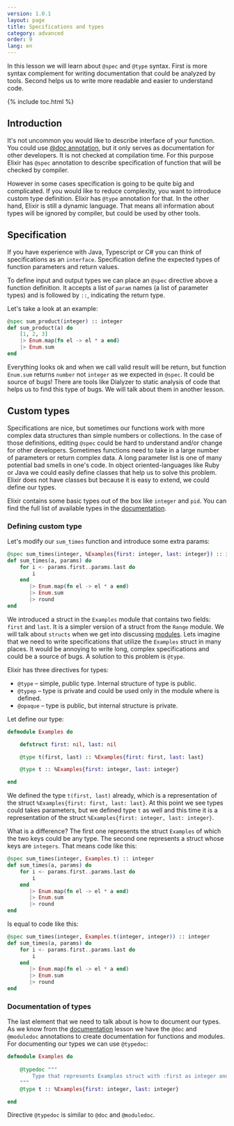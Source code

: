 ```yaml
---
version: 1.0.1
layout: page
title: Specifications and types
category: advanced
order: 9
lang: en
---
```


In this lesson we will learn about `@spec` and `@type` syntax. First is more syntax complement for writing documentation that could be analyzed by tools. Second helps us to write more readable and easier to understand code.

{% include toc.html %}

## Introduction 

It's not uncommon you would like to describe interface of your function. You could use [@doc annotation](../../basics/documentation), but it only serves as documentation for other developers. It is not checked at compilation time. For this purpose Elixir has `@spec` annotation to describe specification of function that will be checked by compiler.

However in some cases specification is going to be quite big and complicated. If you would like to reduce complexity, you want to introduce custom type definition. Elixir has `@type` annotation for that. In the other hand, Elixir is still a dynamic language. That means all information about types will be ignored by compiler, but could be used by other tools.   

## Specification

If you have experience with Java, Typescript or C# you can think of specifications as an `interface`. Specification define the expected types of function parameters and return values.

To define input and output types we can place an `@spec` directive above a function definition. It accepts a list of `param` names (a list of parameter types) and is followed by `::`, indicating the return type.  

Let's take a look at an example:

```elixir
@spec sum_product(integer) :: integer
def sum_product(a) do
    [1, 2, 3]
    |> Enum.map(fn el -> el * a end)
    |> Enum.sum
end
```

Everything looks ok and when we call valid result will be return, but function `Enum.sum` returns `number` not `integer` as we expected in `@spec`. It could be source of bugs! There are tools like Dialyzer to static analysis of code that helps us to find this type of bugs. We will talk about them in another lesson.
 
## Custom types

Specifications are nice, but sometimes our functions work with more complex data structures than simple numbers or collections. In the case of those definitions, editing `@spec` could be hard to understand and/or change for other developers. Sometimes functions need to take in a large number of parameters or return complex data. A long parameter list is one of many potential bad smells in one's code. In object oriented-languages like Ruby or Java we could easily define classes that help us to solve this problem. Elixir does not have classes but because it is easy to extend, we could define our types.

Elixir contains some basic types out of the box like `integer` and `pid`. You  can find the full list of available types in the [documentation](https://hexdocs.pm/elixir/typespecs.html#types-and-their-syntax).
 
### Defining custom type
  
Let's modify our `sum_times` function and introduce some extra params:

```elixir
@spec sum_times(integer, %Examples{first: integer, last: integer}) :: integer
def sum_times(a, params) do
    for i <- params.first..params.last do
        i
    end
       |> Enum.map(fn el -> el * a end)
       |> Enum.sum
       |> round
end
```

We introduced a struct in the `Examples` module that contains two fields: `first` and `last`. It is a simpler version of a struct from the `Range` module. We will talk about `structs` when we get into discussing [modules](../../basics/modules/#structs). Lets imagine that we need to write specifications that utilize the `Examples` struct in many places. It would be annoying to write long, complex specifications and could be a source of bugs. A solution to this problem is `@type`.
 
Elixir has three directives for types:

  - `@type` – simple, public type. Internal structure of type is public. 
  - `@typep` – type is private and could be used only in the module where is defined. 
  - `@opaque` – type is public, but internal structure is private. 

Let define our type:

```elixir
defmodule Examples do

    defstruct first: nil, last: nil

    @type t(first, last) :: %Examples{first: first, last: last}

    @type t :: %Examples{first: integer, last: integer}

end
```

We defined the type `t(first, last)` already, which is a representation of the struct `%Examples{first: first, last: last}`. At this point we see types could takes parameters, but we defined type `t` as well and this time it is a representation of the struct `%Examples{first: integer, last: integer}`.   

What is a difference? The first one represents the struct `Examples` of which the two keys could be any type. The second one represents a struct whose keys are `integers`. That means code like this:
  
```elixir
@spec sum_times(integer, Examples.t) :: integer
def sum_times(a, params) do
    for i <- params.first..params.last do
        i
    end
       |> Enum.map(fn el -> el * a end)
       |> Enum.sum
       |> round
end
```

Is equal to code like this:

```elixir
@spec sum_times(integer, Examples.t(integer, integer)) :: integer
def sum_times(a, params) do
    for i <- params.first..params.last do
        i
    end
       |> Enum.map(fn el -> el * a end)
       |> Enum.sum
       |> round
end
```

### Documentation of types

The last element that we need to talk about is how to document our types. As we know from the [documentation](../../basics/documentation) lesson we have the `@doc` and `@moduledoc` annotations to create documentation for functions and modules. For documenting our types we can use `@typedoc`:

```elixir
defmodule Examples do
    
    @typedoc """
        Type that represents Examples struct with :first as integer and :last as integer.
    """
    @type t :: %Examples{first: integer, last: integer}

end
```

Directive `@typedoc` is similar to `@doc` and `@moduledoc`.

